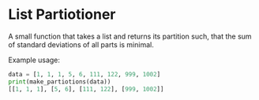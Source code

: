 # List Partiotioner
A small function that takes a list and returns its partition such, that the sum of standard deviations of all parts is minimal.


Example usage:
```python
data = [1, 1, 1, 5, 6, 111, 122, 999, 1002]
print(make_partiotions(data))
[[1, 1, 1], [5, 6], [111, 122], [999, 1002]]
```
